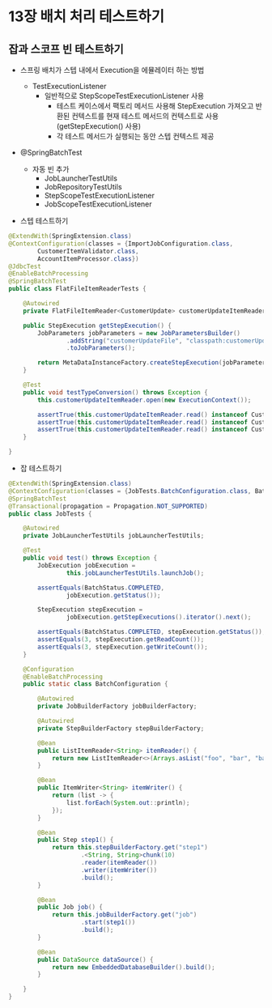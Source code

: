 # 13장 배치 처리 테스트하기

## 잡과 스코프 빈 테스트하기

- 스프링 배치가 스텝 내에서 Execution을 에뮬레이터 하는 방법
  - TestExecutionListener
    - 일반적으로 StepScopeTestExecutionListener 사용
      - 테스트 케이스에서 팩토리 메서드 사용해 StepExecution 가져오고 반환된 컨텍스트를 현재 테스트 메서드의 컨텍스트로 사용(getStepExecution() 사용)
      - 각 테스트 메서드가 실행되는 동안 스텝 컨텍스트 제공


- @SpringBatchTest
  - 자동 빈 추가
    - JobLauncherTestUtils
    - JobRepositoryTestUtils
    - StepScopeTestExecutionListener
    - JobScopeTestExecutionListener
    

- 스텝 테스트하기

```java
@ExtendWith(SpringExtension.class)
@ContextConfiguration(classes = {ImportJobConfiguration.class,
		CustomerItemValidator.class,
		AccountItemProcessor.class})
@JdbcTest
@EnableBatchProcessing
@SpringBatchTest
public class FlatFileItemReaderTests {

	@Autowired
	private FlatFileItemReader<CustomerUpdate> customerUpdateItemReader;

	public StepExecution getStepExecution() {
		JobParameters jobParameters = new JobParametersBuilder()
				.addString("customerUpdateFile", "classpath:customerUpdateFile.csv")
				.toJobParameters();

		return MetaDataInstanceFactory.createStepExecution(jobParameters);
	}

	@Test
	public void testTypeConversion() throws Exception {
		this.customerUpdateItemReader.open(new ExecutionContext());

		assertTrue(this.customerUpdateItemReader.read() instanceof CustomerAddressUpdate);
		assertTrue(this.customerUpdateItemReader.read() instanceof CustomerContactUpdate);
		assertTrue(this.customerUpdateItemReader.read() instanceof CustomerNameUpdate);
	}

}
```

- 잡 테스트하기

```java
@ExtendWith(SpringExtension.class)
@ContextConfiguration(classes = {JobTests.BatchConfiguration.class, BatchAutoConfiguration.class})
@SpringBatchTest
@Transactional(propagation = Propagation.NOT_SUPPORTED)
public class JobTests {

	@Autowired
	private JobLauncherTestUtils jobLauncherTestUtils;

	@Test
	public void test() throws Exception {
		JobExecution jobExecution =
				this.jobLauncherTestUtils.launchJob();

		assertEquals(BatchStatus.COMPLETED,
				jobExecution.getStatus());

		StepExecution stepExecution =
				jobExecution.getStepExecutions().iterator().next();

		assertEquals(BatchStatus.COMPLETED, stepExecution.getStatus());
		assertEquals(3, stepExecution.getReadCount());
		assertEquals(3, stepExecution.getWriteCount());
	}

	@Configuration
	@EnableBatchProcessing
	public static class BatchConfiguration {

		@Autowired
		private JobBuilderFactory jobBuilderFactory;

		@Autowired
		private StepBuilderFactory stepBuilderFactory;

		@Bean
		public ListItemReader<String> itemReader() {
			return new ListItemReader<>(Arrays.asList("foo", "bar", "baz"));
		}

		@Bean
		public ItemWriter<String> itemWriter() {
			return (list -> {
				list.forEach(System.out::println);
			});
		}

		@Bean
		public Step step1() {
			return this.stepBuilderFactory.get("step1")
					.<String, String>chunk(10)
					.reader(itemReader())
					.writer(itemWriter())
					.build();
		}

		@Bean
		public Job job() {
			return this.jobBuilderFactory.get("job")
					.start(step1())
					.build();
		}

		@Bean
		public DataSource dataSource() {
			return new EmbeddedDatabaseBuilder().build();
		}

	}
}
```